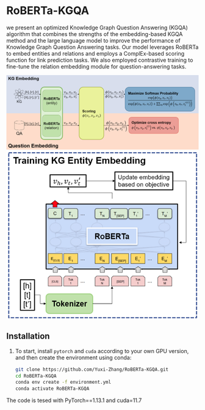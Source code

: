 # RoBERTa-KGQA
we present an optimized Knowledge Graph Question Answering (KGQA) algorithm that combines the strengths of the embedding-based KGQA method and the large language model to improve the performance of Knowledge Graph Question Answering tasks. Our model leverages RoBERTa to embed entities and relations and employs a ComplEx-based scoring function for link prediction tasks. We also employed contrastive training to fine-tune the relation embedding module for question-answering tasks.

<img src="figures/system.png" width="600">
<img src="figures/roberta.png" width="600">

## Installation

1. To start, install `pytorch` and `cuda` according to your own GPU version, and then create the environment using conda:

    ```sh
    git clone https://github.com/Yuxi-Zhang/RoBERTa-KGQA.git
    cd RoBERTa-KGQA
    conda env create -f environment.yml
    conda activate RoBERTa-KGQA
    ```
The code is tesed with PyTorch==1.13.1 and cuda=11.7
